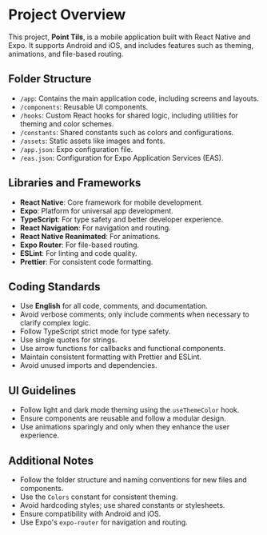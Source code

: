 # Project Overview

This project, **Point Tils**, is a mobile application built with React Native and Expo. It supports Android and iOS, and includes features such as theming, animations, and file-based routing.

## Folder Structure

- `/app`: Contains the main application code, including screens and layouts.
- `/components`: Reusable UI components.
- `/hooks`: Custom React hooks for shared logic, including utilities for theming and color schemes.
- `/constants`: Shared constants such as colors and configurations.
- `/assets`: Static assets like images and fonts.
- `/app.json`: Expo configuration file.
- `/eas.json`: Configuration for Expo Application Services (EAS).

## Libraries and Frameworks

- **React Native**: Core framework for mobile development.
- **Expo**: Platform for universal app development.
- **TypeScript**: For type safety and better developer experience.
- **React Navigation**: For navigation and routing.
- **React Native Reanimated**: For animations.
- **Expo Router**: For file-based routing.
- **ESLint**: For linting and code quality.
- **Prettier**: For consistent code formatting.

## Coding Standards

- Use **English** for all code, comments, and documentation.
- Avoid verbose comments; only include comments when necessary to clarify complex logic.
- Follow TypeScript strict mode for type safety.
- Use single quotes for strings.
- Use arrow functions for callbacks and functional components.
- Maintain consistent formatting with Prettier and ESLint.
- Avoid unused imports and dependencies.

## UI Guidelines

- Follow light and dark mode theming using the `useThemeColor` hook.
- Ensure components are reusable and follow a modular design.
- Use animations sparingly and only when they enhance the user experience.

## Additional Notes

- Follow the folder structure and naming conventions for new files and components.
- Use the `Colors` constant for consistent theming.
- Avoid hardcoding styles; use shared constants or stylesheets.
- Ensure compatibility with Android and iOS.
- Use Expo's `expo-router` for navigation and routing.
